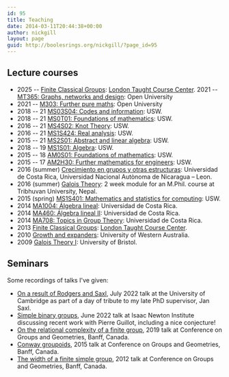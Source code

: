 ```yaml
---
id: 95
title: Teaching
date: 2014-03-11T20:44:38+00:00
author: nickgill
layout: page
guid: http://boolesrings.org/nickgill/?page_id=95
---
```

## Lecture courses

  * 2025 -- [Finite Classical Groups](finite-classical-groups-2025/): [London Taught Course Center](http://www.ltcc.ac.uk/).
2021 -- [MT365: Graphs, networks and design](https://www.open.ac.uk/courses/modules/mt365): Open University
  * 2021 -- [M303: Further pure maths](https://www.open.ac.uk/courses/modules/m303): Open University
  * 2018 -- 21 [MS03S04: Codes and information](https://icis.southwales.ac.uk/studentmodules/13580/studentmodulespecifications): USW.
  * 2018 -- 21 [MS0T01: Foundations of mathematics](https://icis.southwales.ac.uk/studentmodules/12630/studentmodulespecifications): USW.
  * 2016 -- 21 [MS4S02: Knot Theory](https://icis.southwales.ac.uk/studentmodules/12336/studentmodulespecifications): USW.
  * 2016 -- 21 [MS1S424: Real analysis](https://icis.southwales.ac.uk/studentmodules/10232/studentmodulespecifications): USW.
  * 2015 -- 21 [MS2S01: Abstract and linear algebra](https://icis.southwales.ac.uk/studentmodules/8362/studentmodulespecifications): USW.
  * 2018 -- 19 [MS1S01: Algebra](https://icis.southwales.ac.uk/studentmodules/14061/studentmodulespecifications): USW. 
  * 2015 -- 18 [AM0S01: Foundations of mathematics](https://icis.southwales.ac.uk/studentmodules/8268/studentmodulespecifications): USW.
  * 2015 -- 17 [AM2H30: Further mathematics for engineers](https://icis.southwales.ac.uk/studentmodules/101/studentmodulespecifications): USW.
  * 2016 (summer) [Crecimiento en grupos y otras estructuras](/2016/07/19/crecimiento-en-grupos-y-otras-estructuras/): Universidad de Costa Rica, Universidad Nacional Autònoma de Nicaragua &#8211; Leon.
  * 2016 (summer) [Galois Theory](http://www.rnta.eu/nap/): 2 week module for an M.Phil. course at Tribhuvan University, Nepal.
  * 2015 (spring) [MS1S401: Mathematics and statistics for computing](https://icis.southwales.ac.uk/studentmodules/1676/studentmodulespecifications): USW.
  * 2014 [MA1004: Álgebra lineal](2014/07/29/ma1004-algebra-lineal/): Universidad de Costa Rica.
  * 2014 [MA460: Álgebra lineal II](2014/05/22/algebra-lineal-ii/): Universidad de Costa Rica.
  * 2014 [MA708: Topics in Group Theory](2014/03/11/topics-in-group-theory/): Universidad de Costa Rica.
  * 2013 [Finite Classical Groups](2014/03/11/finite-classical-groups/): [London Taught Course Center](http://www.ltcc.ac.uk/).
  * 2010 [Growth and expanders](2014/03/11/expanders-and-growth-in-groups/): University of Western Australia.
  * 2009 [Galois Theory I](2014/03/11/galois-theory/): University of Bristol.

## Seminars

Some recordings of talks I've given:

  * [On a result of Rodgers and Saxl](https://www.newton.ac.uk/seminar/36580/), July 2022 talk at the University of Cambridge as part of a day of tribute to my late PhD supervisor, Jan Saxl.
  * [Simple binary groups](https://www.newton.ac.uk/seminar/35683/), June 2022 talk at Isaac Newton Institute discussing recent work with Pierre Guillot, including a nice conjecture!
  * [On the relational complexity of a finite group](https://www.birs.ca/events/2019/5-day-workshops/19w5046/videos/watch/201908261531-Gill.html), 2019 talk at Conference on Groups and Geometries, Banff, Canada.
  * [Conway groupoids](https://www.birs.ca/events/2015/5-day-workshops/15w5017/videos/watch/201505071749-Gill.html), 2015 talk at Conference on Groups and Geometries, Banff, Canada.
  * [The width of a finite simple group](http://www.birs.ca/events/2012/5-day-workshops/12w5034/videos/watch/201209050941-Gill.mp4), 2012 talk at Conference on Groups and Geometries, Banff, Canada.
